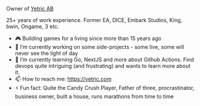 Owner of [Yetric AB](https://yetric.se)

25+ years of work experience. Former EA, DICE, Embark Studios, King, bwin, Ongame, 3 etc. 

- 🎮 Building games for a living since more than 15 years ago 
- 🔭 I’m currently working on some side-projects - some live, some will never see the light of day
- 🌱 I’m currently learning Go, NextJS and more about Github Actions. Find devops quite intriguing (and frustrating) and wants to learn more about it.
- 📫 How to reach me: https://yetric.com
- ⚡ Fun fact: Quite the Candy Crush Player, Father of three, procrastinator, business owner, built a house, runs marathons from time to time

